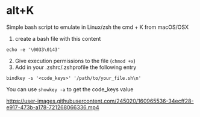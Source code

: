 # alt+K
Simple bash script to emulate in Linux/zsh the cmd +  K from macOS/OSX 

1. create a bash file with this content
````
echo -e '\0033\0143'
````
2. Give execution permissions to the file (````chmod +x````)
3. Add in your .zshrc/.zshprofile the following entry
````
bindkey -s '<code_keys>' '/path/to/your_file.sh\n'
````
You can use ```` showkey -a ```` to get the code_keys value


https://user-images.githubusercontent.com/245020/160965536-34ecff28-e917-473b-a178-721268066336.mp4



